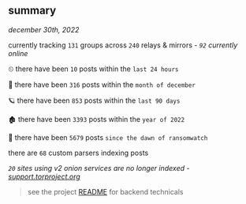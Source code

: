 
## summary
_december 30th, 2022_

currently tracking `131` groups across `240` relays & mirrors - _`92` currently online_

⏲ there have been `10` posts within the `last 24 hours`

🦈 there have been `316` posts within the `month of december`

🪐 there have been `853` posts within the `last 90 days`

🏚 there have been `3393` posts within the `year of 2022`

🦕 there have been `5679` posts `since the dawn of ransomwatch`

there are `68` custom parsers indexing posts

_`20` sites using v2 onion services are no longer indexed - [support.torproject.org](https://support.torproject.org/onionservices/v2-deprecation/)_

> see the project [README](https://github.com/joshhighet/ransomwatch#ransomwatch--) for backend technicals
